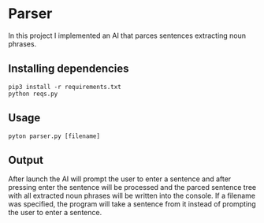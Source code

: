 # Parser

In this project I implemented an AI that parces sentences extracting noun phrases.

## Installing dependencies

```
pip3 install -r requirements.txt
python reqs.py
```

## Usage

```
pyton parser.py [filename]
```

## Output

After launch the AI will prompt the user to enter a sentence and after pressing enter the sentence will be processed and the parced sentence tree with all extracted noun phrases will be written into the console. If a filename was specified, the program will take a sentence from it instead of prompting the user to enter a sentence.
